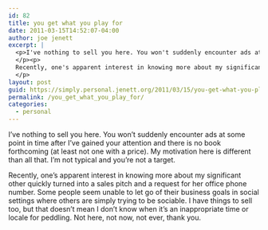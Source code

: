 ```yaml
---
id: 82
title: you get what you play for
date: 2011-03-15T14:52:07-04:00
author: joe jenett
excerpt: |
  <p>I've nothing to sell you here. You won't suddenly encounter ads at some point in time after I've gained your attention and there is no book forthcoming (at least not one with a price). My motivation here is different than all that. I'm not typical and you're not a target.
  </p><p>
  Recently, one's apparent interest in knowing more about my significant other quickly turned into a sales pitch and a request for her office phone number. Some people seem unable to let go of their business goals in social settings where others are simply trying to be sociable. I have things to sell too, but that doesn't mean I don't know when it's an inappropriate time or locale for peddling. Not here, not now, not ever, thank you.
  </p>
layout: post
guid: https://simply.personal.jenett.org/2011/03/15/you-get-what-you-play-for/
permalink: /you_get_what_you_play_for/
categories:
  - personal
---
```

I’ve nothing to sell you here. You won’t suddenly encounter ads at some point in time after I’ve gained your attention and there is no book forthcoming (at least not one with a price). My motivation here is different than all that. I’m not typical and you’re not a target. 

Recently, one’s apparent interest in knowing more about my significant other quickly turned into a sales pitch and a request for her office phone number. Some people seem unable to let go of their business goals in social settings where others are simply trying to be sociable. I have things to sell too, but that doesn’t mean I don’t know when it’s an inappropriate time or locale for peddling. Not here, not now, not ever, thank you.